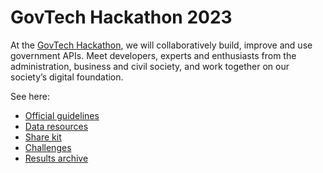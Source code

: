 # GovTech Hackathon 2023

At the [GovTech Hackathon](https://opendata.ch/events/govtech-hackathon/), we will collaboratively build, improve and use government APIs. Meet developers, experts and enthusiasts from the administration, business and civil society, and work together on our society’s digital foundation.

See here:

- [Official guidelines](https://opendata.ch/guidelines/)
- [Data resources](RESOURCES.md)
- [Share kit](https://github.com/OpendataCH/govtech-hackathon/tree/main/share-kit/images%20social%20media)
- [Challenges](https://hack.opendata.ch/event/56)
- [Results archive](https://hack.opendata.ch/event/56)
